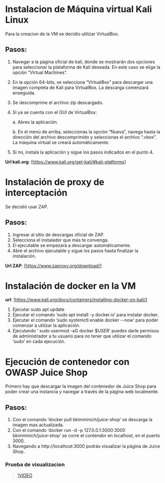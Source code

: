 # Instalacion de Máquina virtual Kali Linux

Para la creacion de la VM se decidio utilizar VirtualBox.

## Pasos:
1. Navegar a la página oficial de kali, donde se mostrarán dos opciones para seleccionar la plataforma de Kali deseada. En este caso se elige la opción “Virtual Machines”.
2. En la opción 64-bits, se selecciona “VirtualBox” para descargar una imagen completa de Kali para VirtualBox. La descarga comenzará enseguida.
3. Se descomprime el archivo zip descargado.
4. Si ya se cuenta con el GUI de VirtualBox:

    a. Abres la aplicación.

    b. En el menú de arriba, seleccionas la opción “Nueva”, navega hasta la dirección del archivo descomprimido y seleccionas el archivo “.vbox”. La máquina virtual se creará automáticamente.
5. Si no, instala la aplicación y sigue los pasos indicados en el punto 4.

**Url kali.org**: [https://www.kali.org/get-kali/#kali-platforms]

# Instalación de proxy de interceptación
Se decidió usar ZAP.
## Pasos:
1. Ingresar al sitio de descargas oficial de ZAP.
2. Selecciona el instalador que más te convenga.
3. El ejecutable se empezará a descargar automáticamente.
4. Abre el archivo ejecutable y sigue los pasos hasta finalizar la instalación.

**Url ZAP**: [https://www.zaproxy.org/download/]

# Instalación de docker en la VM
**url**: [https://www.kali.org/docs/containers/installing-docker-on-kali/]
1. Ejecutar sudo apt update
2. Ejecutar el comando ‘sudo apt install -y docker.io’ para instalar docker.
3. Ejecutar el comando ‘sudo systemctl enable docker --now’ para poder comenzar a utilizar la aplicación.
4. Ejecutando ‘ sudo usermod -aG docker $USER’ puedes darle permisos de administrador a tu usuario para no tener que utilizar el comando ‘sudo’ en cada ejecución.

# Ejecución de contenedor con OWASP Juice Shop
Primero hay que descargar la imagen del contenedor de Juice Shop para poder crear una instancia y navegar a través de la página web localmente.

## Pasos:
1. Con el comando ‘docker pull bkimminich/juice-shop’ se descarga la imagen mas actualizada.
2. Con el comando ‘docker run -d -p 127.0.0.1:3000:3000 bkimminich/juice-shop’ se corre el contendor en localhost, en el puerto 3000.
3. Navegando a http://localhost:3000 podrás visualizar la página de Juice Shop.

### Prueba de visualizacion

>[!VIDEO](./record.mp4)
